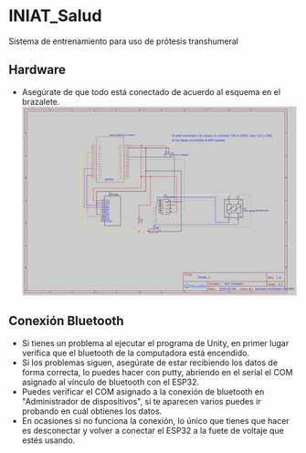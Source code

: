 # INIAT_Salud
Sistema de entrenamiento para uso de prótesis transhumeral
 ## Hardware
 - Asegúrate de que todo está conectado de acuerdo al esquema en el brazalete.
![Guía de conexión](Schematic_Brazalete_INIAT_2024-05-08.png)

 ## Conexión Bluetooth
 - Si tienes un problema al ejecutar el programa de Unity, en primer lugar verifica que el bluetooth de la computadora está encendido.
 - Si los problemas siguen, asegúrate de estar recibiendo los datos de forma correcta, lo puedes hacer con putty, abriendo en el serial el COM asignado al vínculo de bluetooth con el ESP32.
 - Puedes verificar el COM asignado a la conexión de bluetooth en "Administrador de dispositivos", si te aparecen varios puedes ir probando en cuál obtienes los datos.
 - En ocasiones si no funciona la conexión, lo único que tienes que hacer es desconectar y volver a conectar el ESP32 a la fuete de voltaje que estés usando.
   
